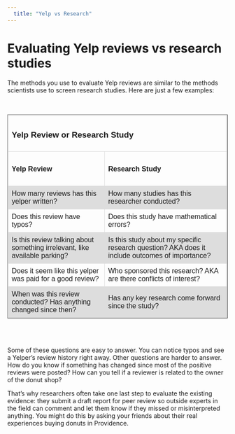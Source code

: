 ```yaml
---
  title: "Yelp vs Research"
---
```


# Evaluating Yelp reviews vs research studies


The methods you use to evaluate Yelp reviews are similar to the methods scientists use to screen research studies. Here are just a few examples:



<style>
table {
    font-family: arial, sans-serif;
    border-collapse: collapse;
    width: 100%;
}

td, th {
    border: 1px solid #dddddd;
    text-align: left;
    padding: 8px;
}

tr:nth-child(even) {
    background-color: #dddddd;
}
</style>

<br>

<table border="1" width="100%">
<thead>
<tr>
<td colspan="2">
<h3>Yelp Review or Research Study
</h3>
</td>
</tr>
</thead>
<tbody>
<tr>
<td> <h4> Yelp Review </h4>  </td>
<td> <h4> Research Study </h4>  </td>
</tr>
<tr>
<td> How many reviews has this yelper written?  </td>
<td> How many studies has this researcher conducted?  </td>
</tr>
<tr>
<td> Does this review have typos?   </td>
<td>  Does this study have mathematical errors?  </td>
</tr>
<tr>
<td> Is this review talking about something irrelevant, like available parking?  </td>
<td> Is this study about my specific research question? AKA does it include outcomes of importance?   </td>
</tr>
<tr>
<td>  Does it seem like this yelper was paid for a good review?  </td>
<td>  Who sponsored this research? AKA are there conflicts of interest?  </td>
</tr>
<tr>
<td>   When was this review conducted? Has anything changed since then?  </td>
<td> Has any key research come forward since the study?   </td>
</tr>
</tbody>
</table>

<br>
<br>


Some of these questions are easy to answer.  You can notice typos and see a Yelper’s review history right away. Other questions are harder to answer. How do you know if something has changed since most of the positive reviews were posted? How can you tell if a reviewer is related to the owner of the donut shop?  

That’s why researchers often take one last step to evaluate the existing evidence: they submit a draft report for peer review so outside experts in the field can comment and let them know if they missed or misinterpreted anything. You might do this by asking your friends about their real experiences buying donuts in Providence.

